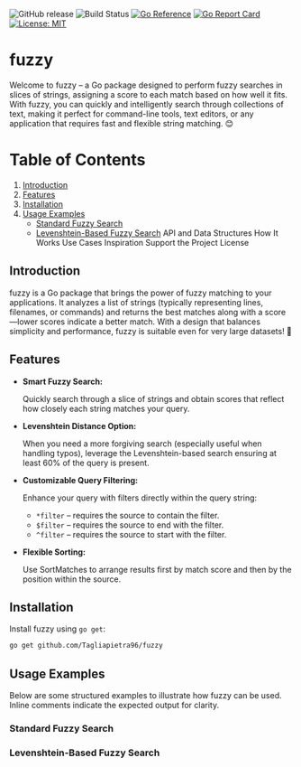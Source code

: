 ![GitHub release](https://img.shields.io/github/v/release/Tagliapietra96/fuzzy)
![Build Status](https://github.com/Tagliapietra96/fuzzy/actions/workflows/go.yml/badge.svg)
[![Go Reference](https://pkg.go.dev/badge/Tagliapietra96/fuzzy/path.svg)](https://pkg.go.dev/github.com/Tagliapietra96/fuzzy)
[![Go Report Card](https://goreportcard.com/badge/github.com/Tagliapietra96/fuzzy)](https://goreportcard.com/report/github.com/Tagliapietra96/fuzzy)
[![License: MIT](https://img.shields.io/badge/License-MIT-blue.svg)](LICENSE)

# fuzzy

Welcome to fuzzy – a Go package designed to perform fuzzy searches in slices of strings, assigning a score to each match based on how well it fits. With fuzzy, you can quickly and intelligently search through collections of text, making it perfect for command-line tools, text editors, or any application that requires fast and flexible string matching. 😊

# Table of Contents

1. [Introduction](#introduction)
2. [Features](#features)
3. [Installation](#installation)
4. [Usage Examples](#usage-examples)
    * [Standard Fuzzy Search](#standard-fuzzy-search)
    * [Levenshtein-Based Fuzzy Search](#levenshtein-based-fuzzy-search)
API and Data Structures
How It Works
Use Cases
Inspiration
Support the Project
License

## Introduction

fuzzy is a Go package that brings the power of fuzzy matching to your applications. It analyzes a list of strings (typically representing lines, filenames, or commands) and returns the best matches along with a score—lower scores indicate a better match. With a design that balances simplicity and performance, fuzzy is suitable even for very large datasets! 🚀

## Features

* **Smart Fuzzy Search:**

    Quickly search through a slice of strings and obtain scores that reflect how closely each string matches your query.
* **Levenshtein Distance Option:**

    When you need a more forgiving search (especially useful when handling typos), leverage the Levenshtein-based search ensuring at least 60% of the query is present.
* **Customizable Query Filtering:**

    Enhance your query with filters directly within the query string:
    * `*filter` – requires the source to contain the filter.
    * `$filter` – requires the source to end with the filter.
    * `^filter` – requires the source to start with the filter.
* **Flexible Sorting:**

    Use SortMatches to arrange results first by match score and then by the position within the source.

## Installation

Install fuzzy using `go get`:

```bash
go get github.com/Tagliapietra96/fuzzy 
```

## Usage Examples

Below are some structured examples to illustrate how fuzzy can be used. Inline comments indicate the expected output for clarity.

### Standard Fuzzy Search

### Levenshtein-Based Fuzzy Search
